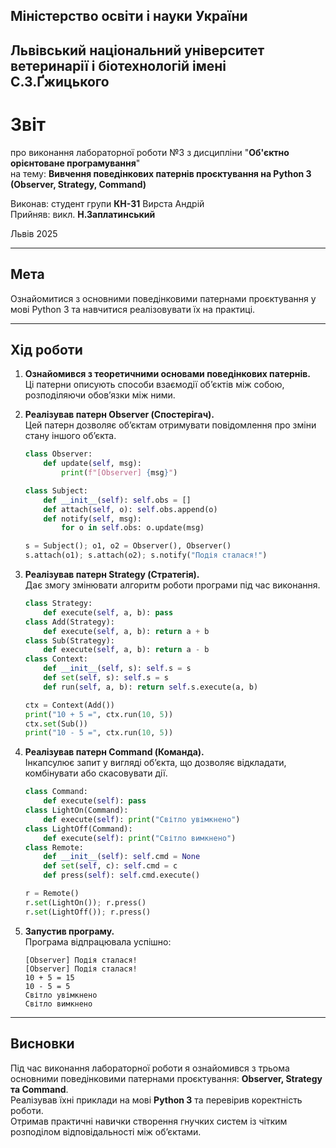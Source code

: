 ## Міністерство освіти і науки України
## Львівський національний університет ветеринарії і біотехнологій імені С.З.Ґжицького

# Звіт
про виконання лабораторної роботи №3 з дисципліни "**Об'єктно орієнтоване програмування**"  
на тему: **Вивчення поведінкових патернів проєктування на Python 3 (Observer, Strategy, Command)**

Виконав: студент групи **КН-31** Вирста Андрій  
Прийняв: викл. **Н.Заплатинський**

Львів 2025

---

## **Мета**
Ознайомитися з основними поведінковими патернами проєктування у мові Python 3 та навчитися реалізовувати їх на практиці.

---

## **Хід роботи**

1. **Ознайомився з теоретичними основами поведінкових патернів.**  
   Ці патерни описують способи взаємодії об’єктів між собою, розподіляючи обов’язки між ними.

2. **Реалізував патерн Observer (Спостерігач).**  
   Цей патерн дозволяє об’єктам отримувати повідомлення про зміни стану іншого об’єкта.

   ```python
   class Observer:
       def update(self, msg):
           print(f"[Observer] {msg}")

   class Subject:
       def __init__(self): self.obs = []
       def attach(self, o): self.obs.append(o)
       def notify(self, msg):
           for o in self.obs: o.update(msg)

   s = Subject(); o1, o2 = Observer(), Observer()
   s.attach(o1); s.attach(o2); s.notify("Подія сталася!")
   ```

3. **Реалізував патерн Strategy (Стратегія).**  
   Дає змогу змінювати алгоритм роботи програми під час виконання.

   ```python
   class Strategy:
       def execute(self, a, b): pass
   class Add(Strategy):
       def execute(self, a, b): return a + b
   class Sub(Strategy):
       def execute(self, a, b): return a - b
   class Context:
       def __init__(self, s): self.s = s
       def set(self, s): self.s = s
       def run(self, a, b): return self.s.execute(a, b)

   ctx = Context(Add())
   print("10 + 5 =", ctx.run(10, 5))
   ctx.set(Sub())
   print("10 - 5 =", ctx.run(10, 5))
   ```

4. **Реалізував патерн Command (Команда).**  
   Інкапсулює запит у вигляді об’єкта, що дозволяє відкладати, комбінувати або скасовувати дії.

   ```python
   class Command:
       def execute(self): pass
   class LightOn(Command):
       def execute(self): print("Світло увімкнено")
   class LightOff(Command):
       def execute(self): print("Світло вимкнено")
   class Remote:
       def __init__(self): self.cmd = None
       def set(self, c): self.cmd = c
       def press(self): self.cmd.execute()

   r = Remote()
   r.set(LightOn()); r.press()
   r.set(LightOff()); r.press()
   ```

5. **Запустив програму.**  
   Програма відпрацювала успішно:
   ```
   [Observer] Подія сталася!
   [Observer] Подія сталася!
   10 + 5 = 15
   10 - 5 = 5
   Світло увімкнено
   Світло вимкнено
   ```

---

## **Висновки**

Під час виконання лабораторної роботи я ознайомився з трьома основними поведінковими патернами проєктування: **Observer, Strategy та Command**.  
Реалізував їхні приклади на мові **Python 3** та перевірив коректність роботи.  
Отримав практичні навички створення гнучких систем із чітким розподілом відповідальності між об’єктами.
